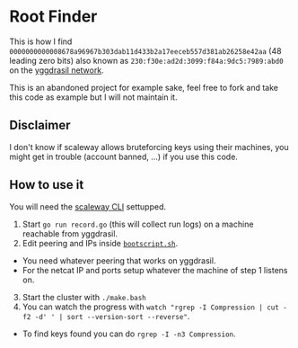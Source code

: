 # Root Finder

This is how I find `0000000000008678a96967b303dab11d433b2a17eeceb557d381ab26258e42aa` (48 leading zero bits) also known as `230:f30e:ad2d:3099:f84a:9dc5:7989:abd0` on the [yggdrasil network](https://yggdrasil-network.github.io/).

This is an abandoned project for example sake, feel free to fork and take this code as example but I will not maintain it.

## Disclaimer

I don't know if scaleway allows bruteforcing keys using their machines, you might get in trouble (account banned, ...) if you use this code.

## How to use it

You will need the [scaleway CLI](https://yggdrasil-network.github.io/) settupped.

1. Start `go run record.go` (this will collect run logs) on a machine reachable from yggdrasil.
2. Edit peering and IPs inside [`bootscript.sh`](./bootscript.sh).
  - You need whatever peering that works on yggdrasil.
  - For the netcat IP and ports setup whatever the machine of step 1 listens on.
3. Start the cluster with `./make.bash`
4. You can watch the progress with `watch "rgrep -I Compression | cut -f2 -d' ' | sort --version-sort --reverse"`.
  - To find keys found you can do `rgrep -I -n3 Compression`.
